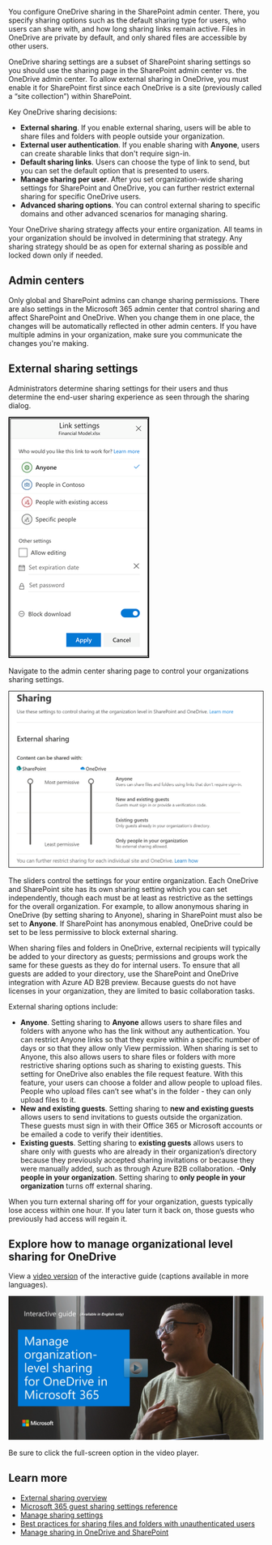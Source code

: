 You configure OneDrive sharing in the SharePoint admin center. There, you specify sharing options such as the default sharing type for users, who users can share with, and how long sharing links remain active. Files in OneDrive are private by default, and only shared files are accessible by other users.

OneDrive sharing settings are a subset of SharePoint sharing settings so you should use the sharing page in the SharePoint admin center vs. the OneDrive admin center.  To allow external sharing in OneDrive, you must enable it for SharePoint first since each OneDrive is a site (previously called a “site collection”) within SharePoint.

Key OneDrive sharing decisions:

- **External sharing**. If you enable external sharing, users will be able to share files and folders with people outside your organization.
- **External user authentication**. If you enable sharing with **Anyone**, users can create sharable links that don't require sign-in.
- **Default sharing links**. Users can choose the type of link to send, but you can set the default option that is presented to users.
- **Manage sharing per user**. After you set organization-wide sharing settings for SharePoint and OneDrive, you can further restrict external sharing for specific OneDrive users.
- **Advanced sharing options**. You can control external sharing to specific domains and other advanced scenarios for managing sharing.

Your OneDrive sharing strategy affects your entire organization. All teams in your organization should be involved in determining that strategy. Any sharing strategy should be as open for external sharing as possible and locked down only if needed.

## Admin centers

Only global and SharePoint admins can change sharing permissions. There are also settings in the Microsoft 365 admin center that control sharing and affect SharePoint and OneDrive. When you change them in one place, the changes will be automatically reflected in other admin centers. If you have multiple admins in your organization, make sure you communicate the changes you're making.

## External sharing settings

Administrators determine sharing settings for their users and thus determine the end-user sharing experience as seen through the sharing dialog.

 ![Administrators determine sharing settings for their users and thus determine the end-user sharing experience as seen through the sharing dialog](../media/link-settings.png)

Navigate to the admin center sharing page to control your organizations sharing settings.

 ![Navigate to the admin center sharing page to control your organizations sharing settings](../media/external-sharing.png)

The sliders control the settings for your entire organization. Each OneDrive and SharePoint site has its own sharing setting which you can set independently, though each must be at least as restrictive as the settings for the overall organization. For example, to allow anonymous sharing in OneDrive (by setting sharing to Anyone), sharing in SharePoint must also be set to **Anyone**. If SharePoint has anonymous enabled, OneDrive could be set to be less permissive to block external sharing.

When sharing files and folders in OneDrive, external recipients will typically be added to your directory as guests; permissions and groups work the same for these guests as they do for internal users. To ensure that all guests are added to your directory, use the SharePoint and OneDrive integration with Azure AD B2B preview. Because guests do not have licenses in your organization, they are limited to basic collaboration tasks.

External sharing options include:

- **Anyone**. Setting sharing to **Anyone** allows users to share files and folders with anyone who has the link without any authentication.  You can restrict Anyone links so that they expire within a specific number of days or so that they allow only View permission. When sharing is set to Anyone, this also allows users to share files or folders with more restrictive sharing options such as sharing to existing guests.
This setting for OneDrive also enables the file request feature. With this feature, your users can choose a folder and allow people to upload files. People who upload files can’t see what's in the folder - they can only upload files to it.
- **New and existing guests**. Setting sharing to **new and existing guests** allows users to send invitations to guests outside the organization.  These guests must sign in with their Office 365 or Microsoft accounts or be emailed a code to verify their identities.
- **Existing guests**. Setting sharing to **existing guests** allows users to share only with guests who are already in their organization’s directory because they previously accepted sharing invitations or because they were manually added, such as through Azure B2B collaboration.
-**Only people in your organization**. Setting sharing to **only people in your organization** turns off external sharing.

When you turn external sharing off for your organization, guests typically lose access within one hour. If you later turn it back on, those guests who previously had access will regain it.

## Explore how to manage organizational level sharing for OneDrive

View a [video version](https://www.microsoft.com/videoplayer/embed/RE4yWpO?azure-portal=true) of the interactive guide (captions available in more languages).

<a href="https://mslearn.cloudguides.com/guides/Manage%20organization-level%20sharing%20for%20OneDrive%20in%20Microsoft%20365?azure-portal=true">![Manage organization-level sharing for OneDrive in Microsoft 365](../media/manage-organization-level-sharing.png)</a>  

Be sure to click the full-screen option in the video player.

## Learn more

- [External sharing overview](/sharepoint/external-sharing-overview?azure-portal=true)
- [Microsoft 365 guest sharing settings reference](/microsoft-365/solutions/microsoft-365-guest-settings?azure-portal=true)
- [Manage sharing settings](/sharepoint/turn-external-sharing-on-or-off?azure-portal=true)
- [Best practices for sharing files and folders with unauthenticated users](/microsoft-365/solutions/best-practices-anonymous-sharing?azure-portal=true)
- [Manage sharing in OneDrive and SharePoint](/onedrive/manage-sharing?azure-portal=true)
